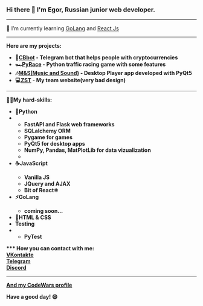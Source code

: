 ### Hi there 👋 I'm Egor, Russian junior web developer.

<!--
**code-n-cry/code-n-cry** is a ✨ _special_ ✨ repository because its `README.md` (this file) appears on your GitHub profile.

Here are some ideas to get you started:

- 🔭 I’m currently working on ...
- 🌱 I’m currently learning ...
- 👯 I’m looking to collaborate on ...
- 🤔 I’m looking for help with ...
- 💬 Ask me about ...
- 📫 How to reach me: ...
- 😄 Pronouns: ...
- ⚡ Fun fact: ...
-->
***

🌱 I’m currently learning <a href="https://golang.org/">GoLang</a> and <a href="https://ru.reactjs.org/">React Js</a>

***

<b>Here are my projects:</br>
<ul>
  <li>🚀<a href="https://github.com/code-n-cry/CBbot" target="_blank">CBbot</a> - Telegram bot that helps people with cryptocurrencies</li>
  <li>🏎️<a href="https://github.com/code-n-cry/pyrace" target="_blank">PyRace</a> - Python traffic racing game with some features</li>
  <li>🎶<a href="https://github.com/code-n-cry/M_and_S" target="_blank">M&S(Music and Sound)</a> - Desktop Player app developed with PyQt5</li>
  <li>💻<a href="https://github.com/Seregax/USSGeyParty" target="_blank">ZST</a> - My team website(very bad design)</li>
</ul>

  
***
🐱‍💻My hard-skills:
<ul>
  <li>🐍<b>Python</b><li>
  <ul>
    <li>FastAPI and Flask web frameworks</li>
    <li>SQLalchemy ORM</li>
    <li>Pygame for games</li>
    <li>PyQt5 for desktop apps</li>
    <li>NumPy, Pandas, MatPlotLib for data vizualization<li>
  </ul>
  <li>☕<b>JavaScript</b></li>
  <ul>
    <li>Vanilla JS</li>
    <li>JQuery and AJAX</li>
    <li>Bit of React⚛️</li>
  </ul>
  <li>⚡<b>GoLang</b></li>
  <ul>
    <li>coming soon...</li>
  </ul>
  <li>📝HTML & CSS</li>
  <li>Testing<li>
  <ul>
    <li>PyTest</li>
  </ul>
</ul>  
***
How you can contact with me:<br>
<a href="https://vk.com/response404_not_found">VKontakte</a><br>
<a href="https://t.me/excel_dev">Telegram</a><br>
<a href="https://discord.com/users/511549372627157002/">Discord</a>

***

<a href="https://www.codewars.com/users/code-n-cry">And my CodeWars profile</a>

<b>Have a good day! :smile:</b>
